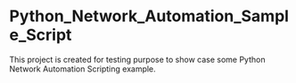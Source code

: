 # Python_Network_Automation_Sample_Script
This project is created for testing purpose to show case some Python Network Automation Scripting example. 

